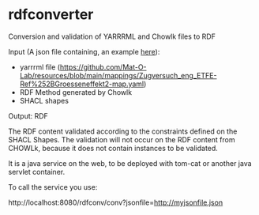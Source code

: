 # rdfconverter
Conversion and validation of YARRRML and Chowlk files to RDF

Input (A json file containing, an example [here](https://raw.githubusercontent.com/Mat-O-Lab/rdfconverter/main/resources/conf.json)): 
-	yarrrml file (https://github.com/Mat-O-Lab/resources/blob/main/mappings/Zugversuch_eng_ETFE-Ref%252BGroesseneffekt2-map.yaml)
-	RDF Method generated by Chowlk
-	SHACL shapes
 
Output: RDF

The RDF content validated according to the constraints defined on the SHACL Shapes.
The validation will not occur on the RDF content from CHOWLk, because it does not contain instances to be validated.

It is a java service on the web, to be deployed with tom-cat or another java servlet container.

To call the service you use:

http://localhost:8080/rdfconv/conv?jsonfile=http://myjsonfile.json
